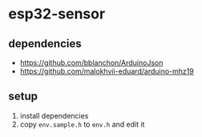# esp32-sensor

## dependencies

- https://github.com/bblanchon/ArduinoJson
- https://github.com/malokhvii-eduard/arduino-mhz19

## setup

1. install dependencies
1. copy `env.sample.h` to `env.h` and edit it
